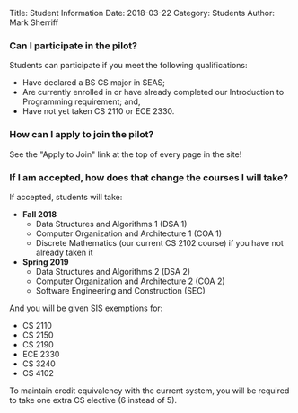 Title: Student Information
Date: 2018-03-22
Category: Students
Author: Mark Sherriff

### Can I participate in the pilot?

Students can participate if you meet the following qualifications:

* Have declared a BS CS major in SEAS;
* Are currently enrolled in or have already completed our Introduction to Programming requirement; and,
* Have not yet taken CS 2110 or ECE 2330.

### How can I apply to join the pilot?

See the "Apply to Join" link at the top of every page in the site!

### If I am accepted, how does that change the courses I will take?

If accepted, students will take:

* __Fall 2018__
  - Data Structures and Algorithms 1 (DSA 1)
  - Computer Organization and Architecture 1 (COA 1)
  - Discrete Mathematics (our current CS 2102 course) if you have not already taken it
* __Spring 2019__
  - Data Structures and Algorithms 2 (DSA 2)
  - Computer Organization and Architecture 2 (COA 2)
  - Software Engineering and Construction (SEC)

And you will be given SIS exemptions for:

* CS 2110
* CS 2150
* CS 2190
* ECE 2330
* CS 3240
* CS 4102

To maintain credit equivalency with the current system, you will be required to take one extra CS elective (6 instead of 5).
